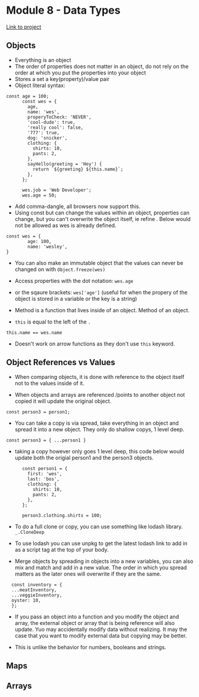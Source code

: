 # Module 8 - Data Types

[Link to project](github.com/leannethng/beginner-javascript/tree/master/playground)

## Objects

- Everything is an object
- The order of properties does not matter in an object, do not rely on the order at which you put the properties into your object
- Stores a set a key(property)/value pair
- Object literal syntax:

```
const age = 100;
      const wes = {
        age,
        name: 'wes',
        properyToCheck: 'NEVER',
        'cool-dude': true,
        'really cool': false,
        '777': true,
        dog: 'snicker',
        clothing: {
          shirts: 10,
          pants: 2,
        },
        sayHello(greeting = 'Hey') {
          return `${greeting} ${this.name}`;
        },
      };

      wes.job = 'Web Developer';
      wes.age = 50;

```

- Add comma-dangle, all browsers now support this.
- Using const but can change the values within an object, properties can change, but you can't overwrite the object itself, ie refine . Below would not be allowed as wes is already defined.

```
const wes = {
        age: 100,
        name: 'wesley',
}
```

- You can also make an immutable object that the values can never be changed on with `Object.freeze(wes)`

* Access properties with the dot notation: `wes.age`

* or the sqaure brackets: `wes['age']` (useful for when the propery of the object is stored in a variable or the key is a string)

* Method is a function that lives inside of an object. Method of an object.

* `this` is equal to the left of the `.`

```
this.name == wes.name

```

- Doesn't work on arrow functions as they don't use `this` keyword.

## Object References vs Values

- When comparing objects, it is done with reference to the object itself not to the values inside of it.

- When objects and arrays are referenced /points to another object not copied it will update the original object.

`const person3 = person1;`

- You can take a copy is via spread, take everything in an object and spread it into a new object. They only do shallow copys, 1 level deep.

`const person3 = { ...person1 }`

- taking a copy however only goes 1 level deep, this code below would update both the origial person1 and the person3 objects.

```
      const person1 = {
        first: 'wes',
        last: 'bos',
        clothing: {
          shirts: 10,
          pants: 2,
        },
      };

      person3.clothing.shirts = 100;
```

- To do a full clone or copy, you can use something like lodash library. `_.CloneDeep`

- To use lodash you can use unpkg to get the latest lodash link to add in as a script tag at the top of your body.

- Merge objects by spreading in objects into a new variables, you can also mix and match and add in a new value. The order in which you spread matters as the later ones will overwrite if they are the same.

```
  const inventory = {
  ...meatInventory,
  ...veggieInventory,
  oyster: 10,
  };
```

- If you pass an object into a function and you modify the object and array, the external object or array that is being reference will also update. Yuo may accidentally modify data without realizing. It may the case that you want to modify external data but copying may be better.

- This is unlike the behavior for numbers, booleans and strings.

## Maps

## Arrays
